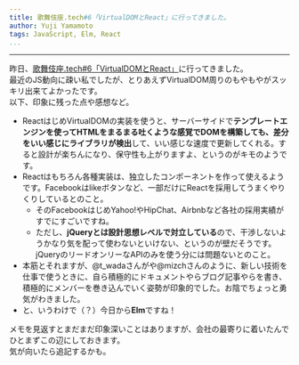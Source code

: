 ```yaml
---
title: 歌舞伎座.tech#6「VirtualDOMとReact」に行ってきました。
author: Yuji Yamamoto
tags: JavaScript, Elm, React
...
```

---

昨日、[歌舞伎座.tech#6「VirtualDOMとReact」](http://kbkz.connpass.com/event/11254/)に行ってきました。 \
最近のJS動向に疎い私でしたが、とりあえずVirtualDOM周りのもやもやがスッキリ出来てよかったです。 \
以下、印象に残った点や感想など。

- ReactはじめVirtualDOMの実装を使うと、サーバーサイドで**テンプレートエンジンを使ってHTMLをまるまる吐くような感覚でDOMを構築しても、差分をいい感じにライブラリが検出**して、いい感じな速度で更新してくれる。すると設計が楽ちんになり、保守性も上がりますよ、というのがキモのようです。
- Reactはもちろん各種実装は、独立したコンポーネントを作って使えるようです。Facebookはlikeボタンなど、一部だけにReactを採用してうまくやりくりしているとのこと。
    - そのFacebookはじめYahoo!やHipChat、Airbnbなど各社の採用実績がすでにすごいですね。
    - ただし、**jQueryとは設計思想レベルで対立している**ので、干渉しないようかなり気を配って使わないといけない、というのが壁だそうです。jQueryのリードオンリーなAPIのみを使う分には問題ないとのこと。
- 本筋とそれますが、\@t\_wadaさんがや\@mizchさんのように、新しい技術を仕事で使うときに、自ら積極的にドキュメントやらブログ記事やらを書き、積極的にメンバーを巻き込んでいく姿勢が印象的でした。お陰でちょっと勇気がわきました。
- と、いうわけで（？）今日から**Elm**ですね！

メモを見返すとまだまだ印象深いことはありますが、会社の最寄りに着いたんでひとまずこの辺にしておきます。 \
気が向いたら追記するかも。
